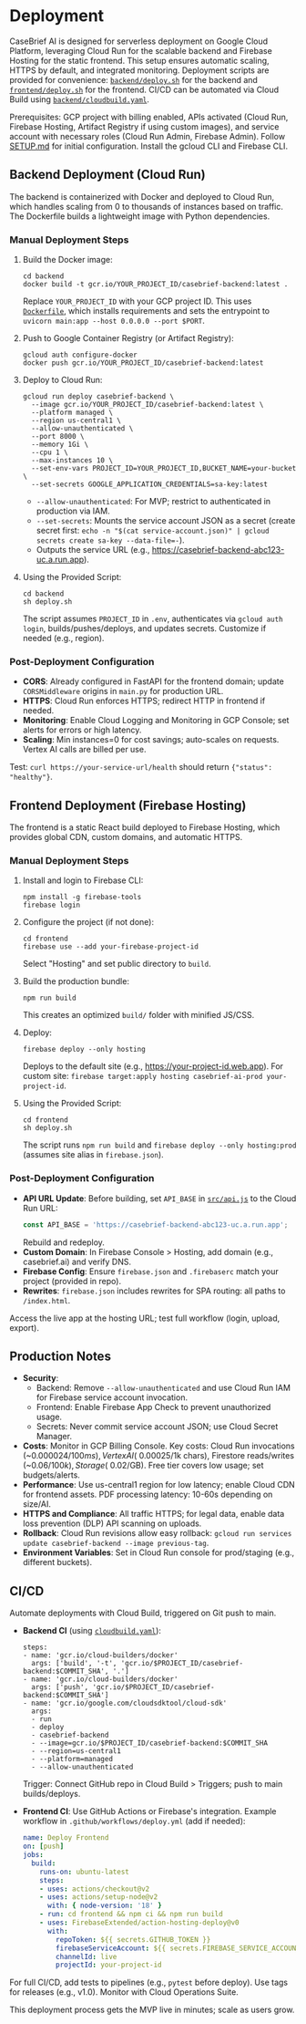 # Deployment

CaseBrief AI is designed for serverless deployment on Google Cloud Platform, leveraging Cloud Run for the scalable backend and Firebase Hosting for the static frontend. This setup ensures automatic scaling, HTTPS by default, and integrated monitoring. Deployment scripts are provided for convenience: [`backend/deploy.sh`](../backend/deploy.sh) for the backend and [`frontend/deploy.sh`](../frontend/deploy.sh) for the frontend. CI/CD can be automated via Cloud Build using [`backend/cloudbuild.yaml`](../backend/cloudbuild.yaml).

Prerequisites: GCP project with billing enabled, APIs activated (Cloud Run, Firebase Hosting, Artifact Registry if using custom images), and service account with necessary roles (Cloud Run Admin, Firebase Admin). Follow [SETUP.md](SETUP.md) for initial configuration. Install the gcloud CLI and Firebase CLI.

## Backend Deployment (Cloud Run)

The backend is containerized with Docker and deployed to Cloud Run, which handles scaling from 0 to thousands of instances based on traffic. The Dockerfile builds a lightweight image with Python dependencies.

### Manual Deployment Steps

1. Build the Docker image:
   ```
   cd backend
   docker build -t gcr.io/YOUR_PROJECT_ID/casebrief-backend:latest .
   ```
   Replace `YOUR_PROJECT_ID` with your GCP project ID. This uses [`Dockerfile`](../backend/Dockerfile), which installs requirements and sets the entrypoint to `uvicorn main:app --host 0.0.0.0 --port $PORT`.

2. Push to Google Container Registry (or Artifact Registry):
   ```
   gcloud auth configure-docker
   docker push gcr.io/YOUR_PROJECT_ID/casebrief-backend:latest
   ```

3. Deploy to Cloud Run:
   ```
   gcloud run deploy casebrief-backend \
     --image gcr.io/YOUR_PROJECT_ID/casebrief-backend:latest \
     --platform managed \
     --region us-central1 \
     --allow-unauthenticated \
     --port 8000 \
     --memory 1Gi \
     --cpu 1 \
     --max-instances 10 \
     --set-env-vars PROJECT_ID=YOUR_PROJECT_ID,BUCKET_NAME=your-bucket \
     --set-secrets GOOGLE_APPLICATION_CREDENTIALS=sa-key:latest
   ```
   - `--allow-unauthenticated`: For MVP; restrict to authenticated in production via IAM.
   - `--set-secrets`: Mounts the service account JSON as a secret (create secret first: `echo -n "$(cat service-account.json)" | gcloud secrets create sa-key --data-file=-`).
   - Outputs the service URL (e.g., https://casebrief-backend-abc123-uc.a.run.app).

4. Using the Provided Script:
   ```
   cd backend
   sh deploy.sh
   ```
   The script assumes `PROJECT_ID` in `.env`, authenticates via `gcloud auth login`, builds/pushes/deploys, and updates secrets. Customize if needed (e.g., region).

### Post-Deployment Configuration

- **CORS**: Already configured in FastAPI for the frontend domain; update `CORSMiddleware` origins in `main.py` for production URL.
- **HTTPS**: Cloud Run enforces HTTPS; redirect HTTP in frontend if needed.
- **Monitoring**: Enable Cloud Logging and Monitoring in GCP Console; set alerts for errors or high latency.
- **Scaling**: Min instances=0 for cost savings; auto-scales on requests. Vertex AI calls are billed per use.

Test: `curl https://your-service-url/health` should return `{"status": "healthy"}`.

## Frontend Deployment (Firebase Hosting)

The frontend is a static React build deployed to Firebase Hosting, which provides global CDN, custom domains, and automatic HTTPS.

### Manual Deployment Steps

1. Install and login to Firebase CLI:
   ```
   npm install -g firebase-tools
   firebase login
   ```

2. Configure the project (if not done):
   ```
   cd frontend
   firebase use --add your-firebase-project-id
   ```
   Select "Hosting" and set public directory to `build`.

3. Build the production bundle:
   ```
   npm run build
   ```
   This creates an optimized `build/` folder with minified JS/CSS.

4. Deploy:
   ```
   firebase deploy --only hosting
   ```
   Deploys to the default site (e.g., https://your-project-id.web.app). For custom site: `firebase target:apply hosting casebrief-ai-prod your-project-id`.

5. Using the Provided Script:
   ```
   cd frontend
   sh deploy.sh
   ```
   The script runs `npm run build` and `firebase deploy --only hosting:prod` (assumes site alias in `firebase.json`).

### Post-Deployment Configuration

- **API URL Update**: Before building, set `API_BASE` in [`src/api.js`](../frontend/src/api.js) to the Cloud Run URL:
  ```javascript
  const API_BASE = 'https://casebrief-backend-abc123-uc.a.run.app';
  ```
  Rebuild and redeploy.
- **Custom Domain**: In Firebase Console > Hosting, add domain (e.g., casebrief.ai) and verify DNS.
- **Firebase Config**: Ensure `firebase.json` and `.firebaserc` match your project (provided in repo).
- **Rewrites**: `firebase.json` includes rewrites for SPA routing: all paths to `/index.html`.

Access the live app at the hosting URL; test full workflow (login, upload, export).

## Production Notes

- **Security**: 
  - Backend: Remove `--allow-unauthenticated` and use Cloud Run IAM for Firebase service account invocation.
  - Frontend: Enable Firebase App Check to prevent unauthorized usage.
  - Secrets: Never commit service account JSON; use Cloud Secret Manager.
- **Costs**: Monitor in GCP Billing Console. Key costs: Cloud Run invocations (~$0.000024/100ms), Vertex AI (~$0.00025/1k chars), Firestore reads/writes (~$0.06/100k), Storage (~$0.02/GB). Free tier covers low usage; set budgets/alerts.
- **Performance**: Use us-central1 region for low latency; enable Cloud CDN for frontend assets. PDF processing latency: 10-60s depending on size/AI.
- **HTTPS and Compliance**: All traffic HTTPS; for legal data, enable data loss prevention (DLP) API scanning on uploads.
- **Rollback**: Cloud Run revisions allow easy rollback: `gcloud run services update casebrief-backend --image previous-tag`.
- **Environment Variables**: Set in Cloud Run console for prod/staging (e.g., different buckets).

## CI/CD

Automate deployments with Cloud Build, triggered on Git push to main.

- **Backend CI** (using [`cloudbuild.yaml`](../backend/cloudbuild.yaml)):
  ```
  steps:
  - name: 'gcr.io/cloud-builders/docker'
    args: ['build', '-t', 'gcr.io/$PROJECT_ID/casebrief-backend:$COMMIT_SHA', '.']
  - name: 'gcr.io/cloud-builders/docker'
    args: ['push', 'gcr.io/$PROJECT_ID/casebrief-backend:$COMMIT_SHA']
  - name: 'gcr.io/google.com/cloudsdktool/cloud-sdk'
    args:
    - run
    - deploy
    - casebrief-backend
    - --image=gcr.io/$PROJECT_ID/casebrief-backend:$COMMIT_SHA
    - --region=us-central1
    - --platform=managed
    - --allow-unauthenticated
  ```
  Trigger: Connect GitHub repo in Cloud Build > Triggers; push to main builds/deploys.

- **Frontend CI**: Use GitHub Actions or Firebase's integration. Example workflow in `.github/workflows/deploy.yml` (add if needed):
  ```yaml
  name: Deploy Frontend
  on: [push]
  jobs:
    build:
      runs-on: ubuntu-latest
      steps:
      - uses: actions/checkout@v2
      - uses: actions/setup-node@v2
        with: { node-version: '18' }
      - run: cd frontend && npm ci && npm run build
      - uses: FirebaseExtended/action-hosting-deploy@v0
        with:
          repoToken: ${{ secrets.GITHUB_TOKEN }}
          firebaseServiceAccount: ${{ secrets.FIREBASE_SERVICE_ACCOUNT }}
          channelId: live
          projectId: your-project-id
  ```

For full CI/CD, add tests to pipelines (e.g., `pytest` before deploy). Use tags for releases (e.g., v1.0). Monitor with Cloud Operations Suite.

This deployment process gets the MVP live in minutes; scale as users grow.